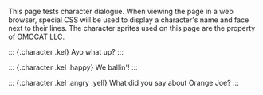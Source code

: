 This page tests character dialogue. When viewing the page in a web browser, special CSS will be used to display a character's name and face next to their lines. The character sprites used on this page are the property of OMOCAT LLC.

::: {.character .kel}
Ayo what up?
:::

::: {.character .kel .happy}
We ballin'!
:::

::: {.character .kel .angry .yell}
What did you say about Orange Joe?
:::